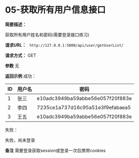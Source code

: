 # 05-获取所有用户信息接口
    
**简要描述：** 

获取所有用户姓名和密码(需要登录接口练习)

**请求URL：** 
` http://127.0.0.1:5000/api/user/getUserList/`
  
**请求方式：**
GET

**参数**
无

 **返回示例**
成功：

|ID    |用户名|密码                            |
|:-----|------|--------------------------------|
|1     |张三  |e10adc3949ba59abbe56e057f20f883e|
|2     |李四  |7235ce1a737d16c95a51e3f9efabaea5|
|3     |王五  |e10adc3949ba59abbe56e057f20f883e|

失败：

失败，尚未登录

**备注**
需要登录获取session或登录一次后携带cookies



